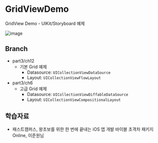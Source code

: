 # GridViewDemo
GridView Demo - UIKit/Storyboard 예제

![image](https://user-images.githubusercontent.com/89061309/202880021-1925698b-ade8-46b5-b31b-cdc6a3bcd21b.png)

## Branch
* part3/ch12
  * 기본 Grid 예제
    * Datasource: `UICollectionViewDataSource`
    * Layout: `UICollectionViewFlowLayout`
* part3/ch6
  * 고급 Grid 예제
    * Datasource: `UICollectionViewDiffableDataSource`
    * Layout: `UICollectionViewCompositionalLayout`


## 학습자료
* 패스트캠퍼스, 왕초보를 위한 한 번에 끝내는 iOS 앱 개발 바이블 초격차 패키지 Online, 이준원님
